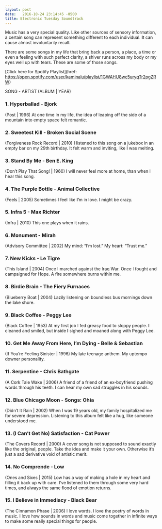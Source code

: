 ```yaml
---
layout: post
date:   2016-10-24 23:14:45 -0500
title: Electronic Tuesday Soundtrack
---
```


Music has a very special quality. Like other sources of sensory information, a certain song can represent something different to each individual.  It can cause almost involuntarily recall.

There are some songs in my life that bring back a person, a place, a time or even a feeling with such perfect clarity, a shiver runs across my body or my eyes well up with tears.  These are some of those songs.

[Click here for Spotify Playlist](href: https://open.spotify.com/user/kaminalu/playlist/1GWAHU8wc5uryqTr2pgZRW)

SONG - ARTIST 
(ALBUM | YEAR)

### 1. Hyperballad - Bjork 
(Post | 1996)
At one time in my life, the idea of leaping off the side of a mountain into empty space felt romantic.

### 2. Sweetest Kill - Broken Social Scene 
(Forgiveness Rock Record | 2010)
I listened to this song on a jukebox in an empty bar on my 29th birthday.  It felt warm and inviting, like I was melting.

### 3. Stand By Me - Ben E. King
(Don’t Play That Song! | 1960)
I will never feel more at home, than when I hear this song.

### 4. The Purple Bottle - Animal Collective
(Feels | 2005)
Sometimes I feel like I’m in love.  I might be crazy.

### 5. Infra 5 - Max Richter
(Infra | 2010)
This one plays when it rains.

### 6. Monument - Mirah
(Advisory Committee | 2002)
My mind: “I’m lost.”
My heart: “Trust me.”

### 7. New Kicks - Le Tigre
(This Island | 2004)
Once I marched against the Iraq War.  Once I fought and campaigned for Hope.  A fire somewhere burns within me.

### 8. Birdie Brain - The Fiery Furnaces
(Blueberry Boat | 2004)
Lazily listening on boundless bus mornings down the lake shore.

### 9. Black Coffee - Peggy Lee
(Black Coffee | 1953)
At my first job I fed greasy food to sloppy people. I cleaned and smiled, but inside I sighed and moaned along with Peggy Lee.

### 10. Get Me Away From Here, I’m Dying - Belle & Sebastian
(If You’re Feeling Sinister | 1996)
My late teenage anthem.  My uptempo downer personality.

### 11. Serpentine - Chris Bathgate
(A Cork Tale Wake | 2006)
A friend of a friend of an ex-boyfriend pushing words through his teeth. I can hear my own sad struggles in his sounds.

### 12. Blue Chicago Moon - Songs: Ohia
(Didn’t It Rain | 2002)
When I was 19 years old, my family hospitalized me for severe depression. Listening to this album felt like a hug, like someone understood me.

### 13. (I Can’t Get No) Satisfaction - Cat Power
(The Covers Record | 2000)
<rant>A cover song is not supposed to sound exactly like the original, people. Take the idea and make it your own. Otherwise it’s just a sad derivative void of artistic merit.</rant>

### 14. No Comprende - Low
(Ones and Sixes | 2015)
Low has a way of making a hole in my heart and filling it back up with care.  I’ve listened to them through some very hard times, and always the same flood of emotion returns.

### 15. I Believe in Immediacy - Black Bear
(The Cinnamon Phase | 2006)
I love words.  I love the poetry of words in music.  I love how sounds in words and music come together in infinite ways to make some really special things for people.
